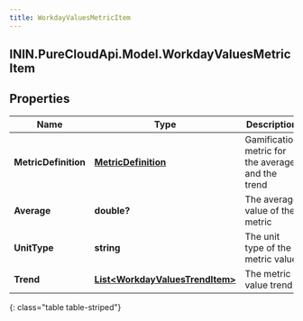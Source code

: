 ```yaml
---
title: WorkdayValuesMetricItem
---
```

## ININ.PureCloudApi.Model.WorkdayValuesMetricItem

## Properties

|Name | Type | Description | Notes|
|------------ | ------------- | ------------- | -------------|
| **MetricDefinition** | [**MetricDefinition**](MetricDefinition.html) | Gamification metric for the average and the trend | [optional] |
| **Average** | **double?** | The average value of the metric | [optional] |
| **UnitType** | **string** | The unit type of the metric value | [optional] |
| **Trend** | [**List&lt;WorkdayValuesTrendItem&gt;**](WorkdayValuesTrendItem.html) | The metric value trend | [optional] |
{: class="table table-striped"}


